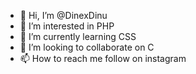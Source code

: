 - 👋 Hi, I’m @DinexDinu
- 👀 I’m interested in PHP
- 🌱 I’m currently learning CSS
- 💞️ I’m looking to collaborate on C
- 📫 How to reach me follow on instagram

<!---
DinexDinu/DinexDinu is a ✨ special ✨ repository because its `README.md` (this file) appears on your GitHub profile.
You can click the Preview link to take a look at your changes.
--->

